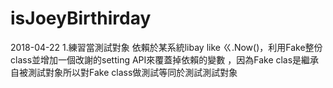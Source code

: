 # isJoeyBirthirday

2018-04-22
1.練習當測試對象 依賴於某系統libay like ㄍ.Now()，利用Fake整份class並增加一個改謝的setting API來覆蓋掉依賴的變數
，因為Fake clas是繼承自被測試對象所以對Fake class做測試等同於測試測試對象
